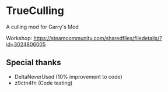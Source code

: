 # TrueCulling
A culling mod for Garry's Mod

Workshop: https://steamcommunity.com/sharedfiles/filedetails/?id=3024806005

## Special thanks

- DeltaNeverUsed (10% improvement to code)
- z9ctn4fn (Code testing)
